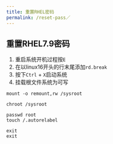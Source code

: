 ```yaml
---
title: 重置RHEL密码
permalink: /reset-pass／
---
```

## 重置RHEL7.9密码
1. 重启系统开机过程按`E`
2. 在以linux16开头的行末尾添加`rd.break`
3. 按下`Ctrl` + `X`启动系统
4. 挂载根文件系统为可写
```
mount -o remount,rw /sysroot
```
```
chroot /sysroot
```
<!-- 切换到根用户环境 -->
```
passwd root
touch /.autorelabel
```
<!-- 更新SELinux信息 -->
```
exit
exit
```
